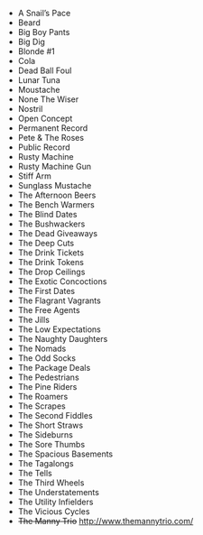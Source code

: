 * A Snail’s Pace																			
* Beard				
* Big Boy Pants
* Big Dig																			
* Blonde #1																			
* Cola																			
* Dead Ball Foul																			
* Lunar Tuna																			
* Moustache		
* None The Wiser																	
* Nostril																			
* Open Concept																			
* Permanent Record																			
* Pete & The Roses																			
* Public Record																			
* Rusty Machine																			
* Rusty Machine Gun																			
* Stiff Arm																			
* Sunglass Mustache																			
* The Afternoon Beers																			
* The Bench Warmers																			
* The Blind Dates																			
* The Bushwackers																			
* The Dead Giveaways																			
* The Deep Cuts																			
* The Drink Tickets																			
* The Drink Tokens
* The Drop Ceilings
* The Exotic Concoctions																			
* The First Dates																			
* The Flagrant Vagrants																			
* The Free Agents																			
* The Jills
* The Low Expectations
* The Naughty Daughters																			
* The Nomads																			
* The Odd Socks																			
* The Package Deals																			
* The Pedestrians																			
* The Pine Riders																			
* The Roamers																			
* The Scrapes																			
* The Second Fiddles																			
* The Short Straws																			
* The Sideburns																			
* The Sore Thumbs
* The Spacious Basements
* The Tagalongs																			
* The Tells																			
* The Third Wheels																			
* The Understatements																			
* The Utility Infielders																			
* The Vicious Cycles																			
* ~~The Manny Trio~~ http://www.themannytrio.com/	
